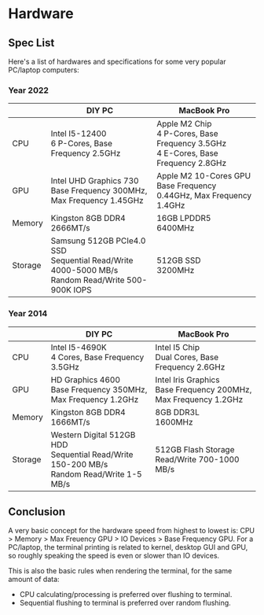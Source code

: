 # Hardware

## Spec List

Here's a list of hardwares and specifications for some very popular PC/laptop computers:

### Year 2022

|         | DIY PC                                                                                                 | MacBook Pro                                                                             |
| ------- | ------------------------------------------------------------------------------------------------------ | --------------------------------------------------------------------------------------- |
| CPU     | Intel I5-12400<br/>6 P-Cores, Base Frequency 2.5GHz                                                    | Apple M2 Chip<br/>4 P-Cores, Base Frequency 3.5GHz<br/>4 E-Cores, Base Frequency 2.8GHz |
| GPU     | Intel UHD Graphics 730<br/>Base Frequency 300MHz, Max Frequency 1.45GHz                                | Apple M2 10-Cores GPU<br/>Base Frequency 0.44GHz, Max Frequency 1.4GHz                  |
| Memory  | Kingston 8GB DDR4<br/>2666MT/s                                                                         | 16GB LPDDR5<br/>6400MHz                                                                 |
| Storage | Samsung 512GB PCIe4.0 SSD<br/>Sequential Read/Write 4000-5000 MB/s<br/>Random Read/Write 500-900K IOPS | 512GB SSD<br/>3200MHz                                                                   |

### Year 2014

|         | DIY PC                                                                                          | MacBook Pro                                                         |
| ------- | ----------------------------------------------------------------------------------------------- | ------------------------------------------------------------------- |
| CPU     | Intel I5-4690K<br/>4 Cores, Base Frequency 3.5GHz                                               | Intel I5 Chip<br/>Dual Cores, Base Frequency 2.6GHz                 |
| GPU     | HD Graphics 4600<br/>Base Frequency 350MHz, Max Frequency 1.2GHz                                | Intel Iris Graphics<br/>Base Frequency 200MHz, Max Frequency 1.2GHz |
| Memory  | Kingston 8GB DDR4<br/>1666MT/s                                                                  | 8GB DDR3L<br/>1600MHz                                               |
| Storage | Western Digital 512GB HDD<br/>Sequential Read/Write 150-200 MB/s<br/>Random Read/Write 1-5 MB/s | 512GB Flash Storage<br/>Read/Write 700-1000 MB/s                    |

## Conclusion

A very basic concept for the hardware speed from highest to lowest is: CPU > Memory > Max Freuency GPU > IO Devices > Base Frequency GPU. For a PC/laptop, the terminal printing is related to kernel, desktop GUI and GPU, so roughly speaking the speed is even or slower than IO devices.

This is also the basic rules when rendering the terminal, for the same amount of data:

- CPU calculating/processing is preferred over flushing to terminal.
- Sequential flushing to terminal is preferred over random flushing.
